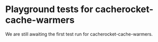 # Playground tests for cacherocket-cache-warmers
We are still awaiting the first test run for cacherocket-cache-warmers.
